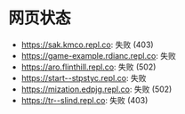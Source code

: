 # 网页状态
- https://sak.kmco.repl.co: 失败 (403)
- https://game-example.rdianc.repl.co: 失败
- https://aro.flinthill.repl.co: 失败 (502)
- https://start--stpstyc.repl.co: 失败
- https://mization.edpjg.repl.co: 失败 (502)
- https://tr--slind.repl.co: 失败 (403)

